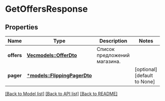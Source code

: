 # GetOffersResponse

## Properties
Name | Type | Description | Notes
------------ | ------------- | ------------- | -------------
**offers** | [**Vec<models::OfferDto>**](OfferDTO.md) | Список предложений магазина. | 
**pager** | [***models::FlippingPagerDto**](FlippingPagerDTO.md) |  | [optional] [default to None]

[[Back to Model list]](../README.md#documentation-for-models) [[Back to API list]](../README.md#documentation-for-api-endpoints) [[Back to README]](../README.md)



